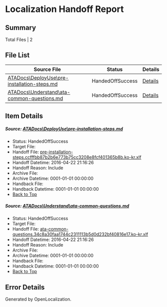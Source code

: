 # <a name='report-top'></a> Localization Handoff Report

## Summary
 Total Files | 2

## File List
 Source File | Status | Details 
 ----------- | ------ | ------- 
 [ATADocs\DeployUse\pre-installation-steps.md](https://github.com/Microsoft/ATADocs-pr/blob/5f875a689c2b3402ce08fab7496ea324a43e6d67/ATADocs/DeployUse/pre-installation-steps.md) | HandedOffSuccess | [Details](#e3831667a106e31109bc354a7ab4adc1c4109ce154)
 [ATADocs\Understand\ata-common-questions.md](https://github.com/Microsoft/ATADocs-pr/blob/5f875a689c2b3402ce08fab7496ea324a43e6d67/ATADocs/Understand/ata-common-questions.md) | HandedOffSuccess | [Details](#eed994196b47e1e655237c409b46492c881f2762179)

## Item Details
##### <a name='e3831667a106e31109bc354a7ab4adc1c4109ce154'></a> Source: [ATADocs\DeployUse\pre-installation-steps.md](https://github.com/Microsoft/ATADocs-pr/blob/5f875a689c2b3402ce08fab7496ea324a43e6d67/ATADocs/DeployUse/pre-installation-steps.md)
* Status: HandedOffSuccess
* Target File: 
* Handoff File: [pre-installation-steps.ccfffbb87b2b6e773b75cc3208e8fcf401365b8b.ko-kr.xlf](https://github.com/Microsoft/EM.handoff/blob/dadae78fe2e5d3194985a77ea118300687310b09/ol-handoff/Microsoft/ATADocs-pr.ko-kr/master/pre-installation-steps.ccfffbb87b2b6e773b75cc3208e8fcf401365b8b.ko-kr.xlf)
* Handoff Datetime: 2016-04-22 21:16:26
* Handoff Reason: Include
* Archive File: 
* Archive Datetime: 0001-01-01 00:00:00
* Handback File: 
* Handback Datetime: 0001-01-01 00:00:00
* [Back to Top](#report-top)

##### <a name='eed994196b47e1e655237c409b46492c881f2762179'></a> Source: [ATADocs\Understand\ata-common-questions.md](https://github.com/Microsoft/ATADocs-pr/blob/5f875a689c2b3402ce08fab7496ea324a43e6d67/ATADocs/Understand/ata-common-questions.md)
* Status: HandedOffSuccess
* Target File: 
* Handoff File: [ata-common-questions.34c8a30faa1744c2311113b5d0d232bf40816e17.ko-kr.xlf](https://github.com/Microsoft/EM.handoff/blob/dadae78fe2e5d3194985a77ea118300687310b09/ol-handoff/Microsoft/ATADocs-pr.ko-kr/master/ata-common-questions.34c8a30faa1744c2311113b5d0d232bf40816e17.ko-kr.xlf)
* Handoff Datetime: 2016-04-22 21:16:26
* Handoff Reason: Include
* Archive File: 
* Archive Datetime: 0001-01-01 00:00:00
* Handback File: 
* Handback Datetime: 0001-01-01 00:00:00
* [Back to Top](#report-top)


## Error Details

Generated by OpenLocalization.
